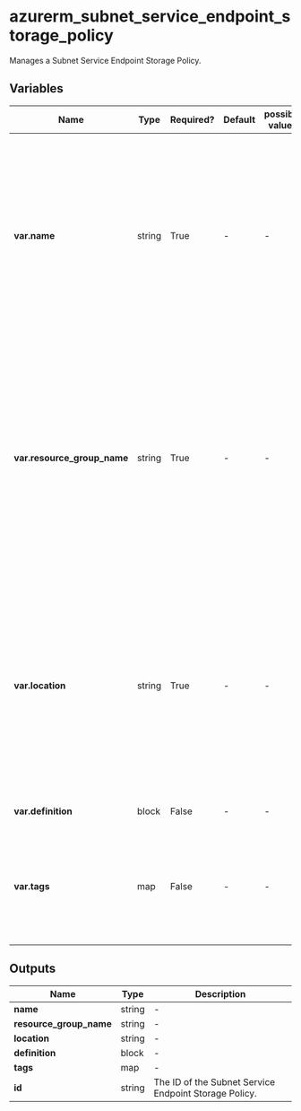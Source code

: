 # azurerm_subnet_service_endpoint_storage_policy

Manages a Subnet Service Endpoint Storage Policy.

## Variables

| Name | Type | Required? | Default  | possible values | Description |
| ---- | ---- | --------- | -------- | ----------- | ----------- |
| **var.name** | string | True | -  |  -  | The name which should be used for this Subnet Service Endpoint Storage Policy. Changing this forces a new Subnet Service Endpoint Storage Policy to be created. | 
| **var.resource_group_name** | string | True | -  |  -  | The name of the Resource Group where the Subnet Service Endpoint Storage Policy should exist. Changing this forces a new Subnet Service Endpoint Storage Policy to be created. | 
| **var.location** | string | True | -  |  -  | The Azure Region where the Subnet Service Endpoint Storage Policy should exist. Changing this forces a new Subnet Service Endpoint Storage Policy to be created. | 
| **var.definition** | block | False | -  |  -  | A `definition` block | 
| **var.tags** | map | False | -  |  -  | A mapping of tags which should be assigned to the Subnet Service Endpoint Storage Policy. | 



## Outputs

| Name | Type | Description |
| ---- | ---- | --------- | 
| **name** | string  | - | 
| **resource_group_name** | string  | - | 
| **location** | string  | - | 
| **definition** | block  | - | 
| **tags** | map  | - | 
| **id** | string  | The ID of the Subnet Service Endpoint Storage Policy. | 